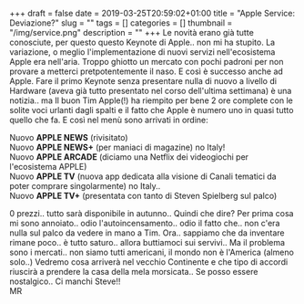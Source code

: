 +++
draft = false
date = 2019-03-25T20:59:02+01:00
title = "Apple Service: Deviazione?"
slug = ""
tags = []
categories = []
thumbnail = "/img/service.png"
description = ""
+++
Le novità erano già tutte conosciute, per questo questo Keynote di Apple.. non mi ha stupito. La variazione, o meglio l'implementazione di nuovi servizi nell'ecosistema Apple era nell'aria. Troppo ghiotto un mercato con pochi padroni per non provare a metterci pretpotentemente il naso. E così è successo anche ad Apple. Fare il primo Keynote senza presentare nulla di nuovo a livello di Hardware (aveva già tutto presentato nel corso dell'ultima settimana) è una notizia.. ma Il buon Tim Apple(!) ha riempito per bene 2 ore complete con le solite voci urlanti dagli spalti e il fatto che Apple è numero uno in quasi tutto quello che fa. E così nel menù sono arrivati in ordine:

Nuovo **APPLE NEWS** (rivisitato)<br>
Nuovo **APPLE NEWS+** (per maniaci di magazine) no Italy!<br>
Nuovo **APPLE ARCADE** (diciamo una Netflix dei videogiochi per l'ecosistema APPLE)<br>
Nuovo **APPLE TV** (nuova app dedicata alla visione di Canali tematici da poter comprare singolarmente) no Italy..<br>
Nuovo **APPLE TV+** (presentata con tanto di Steven Spielberg sul palco)<br>

0 prezzi.. tutto sarà disponibile in autunno..
Quindi che dire? Per prima cosa mi sono annoiato.. odio l'autoincensamento.. odio il fatto che.. non c'era nulla sul palco da vedere in mano a Tim.
Ora.. sappiamo che da inventare rimane poco.. è tutto saturo.. allora buttiamoci sui servivi.. Ma il problema sono i mercati.. non siamo tutti americani, il mondo non è l'America (almeno solo..) Vedremo cosa arriverà nel vecchio Continente e che tipo di accordi riuscirà a prendere la casa della mela morsicata..
Se posso essere nostalgico.. Ci manchi Steve!!<br>
MR
